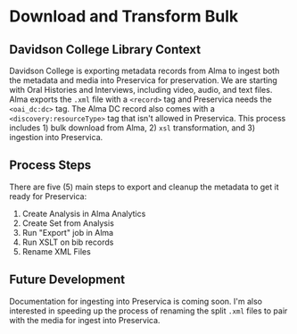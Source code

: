 # Download and Transform Bulk

## Davidson College Library Context

Davidson College is exporting metadata records from Alma to ingest both the metadata and media into Preservica for preservation. We are starting with Oral Histories and Interviews, including video, audio, and text files. Alma exports the `.xml` file with a `<record>` tag and Preservica needs the `<oai_dc:dc>` tag. The Alma DC record also comes with a `<discovery:resourceType>` tag that isn't allowed in Preservica. This process includes 1) bulk download from Alma, 2) `xsl` transformation, and 3) ingestion into Preservica.

## Process Steps

There are five (5) main steps to export and cleanup the metadata to get it ready for Preservica:

1. Create Analysis in Alma Analytics
2. Create Set from Analysis
3. Run "Export" job in Alma
4. Run XSLT on bib records
5. Rename XML Files

## Future Development

Documentation for ingesting into Preservica is coming soon. I'm also interested in speeding up the process of renaming the split `.xml` files to pair with the media for ingest into Preservica.
